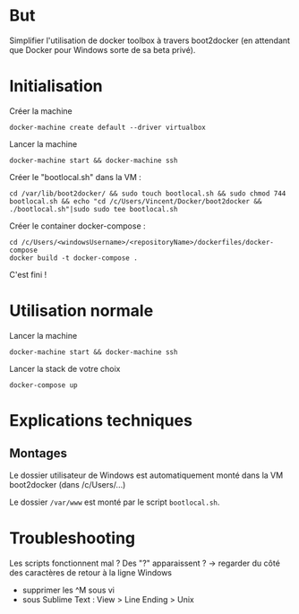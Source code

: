 # But

Simplifier l'utilisation de docker toolbox à travers boot2docker (en attendant que Docker pour Windows sorte de sa beta privé).

# Initialisation

Créer la machine

	docker-machine create default --driver virtualbox

Lancer la machine

	docker-machine start && docker-machine ssh

Créer le "bootlocal.sh" dans la VM : 

	cd /var/lib/boot2docker/ && sudo touch bootlocal.sh && sudo chmod 744 bootlocal.sh && echo "cd /c/Users/Vincent/Docker/boot2docker && ./bootlocal.sh"|sudo sudo tee bootlocal.sh

Créer le container docker-compose :

	cd /c/Users/<windowsUsername>/<repositoryName>/dockerfiles/docker-compose
	docker build -t docker-compose .

C'est fini !

# Utilisation normale

Lancer la machine

	docker-machine start && docker-machine ssh

Lancer la stack de votre choix

	docker-compose up

# Explications techniques

## Montages

Le dossier utilisateur de Windows est automatiquement monté dans la VM boot2docker (dans /c/Users/...)

Le dossier `/var/www` est monté par le script `bootlocal.sh`.

# Troubleshooting

Les scripts fonctionnent mal ? Des "?" apparaissent ? -> regarder du côté des caractères de retour à la ligne Windows
- supprimer les ^M sous vi
- sous Sublime Text : View > Line Ending > Unix
